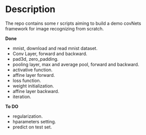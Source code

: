 # Description

The repo contains some r scripts aiming to build a demo covNets framework for image recognizing from scratch. 

**Done**

- mnist, download and read mnist dataset.
- Conv Layer, forward and backward.
- pad3d, zero_padding.
- pooling layer, max and average pool, forward and backward.
- activative function.
- affine layer forward.
- loss function.
- weight initialization.
- affine layer backward.
- iteration.

**To DO**

- regularization.
- hparameters setting.
- predict on test set.

